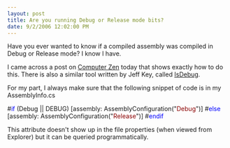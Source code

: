 ```yaml
---
layout: post
title: Are you running Debug or Release mode bits?
date: 9/2/2006 12:02:00 PM
---
```


Have you ever wanted to know if a compiled assembly was compiled in Debug or Release mode? I know I have.

I came across a post on [Computer Zen](http://www.hanselman.com/blog/HowToProgrammaticallyDetectIfAnAssemblyIsCompiledInDebugOrReleaseMode.aspx) today that shows exactly how to do this. There is also a similar tool written by Jeff Key, called [IsDebug](http://www.sliver.com/dotnet/IsDebug/).

For my part, I always make sure that the following snippet of code is in my AssemblyInfo.cs

#<span style="COLOR: #0000ff">if</span> (Debug || DEBUG)
[assembly: AssemblyConfiguration("<span style="COLOR: #8b0000">Debug</span>")]
#<span style="COLOR: #0000ff">else</span>
[assembly: AssemblyConfiguration("<span style="COLOR: #8b0000">Release</span>")]
#<span style="COLOR: #0000ff">endif</span>

<span style="COLOR: #0000ff"></span>

This attribute doesn't show up in the file properties (when viewed from Explorer) but it can be queried programmatically.
